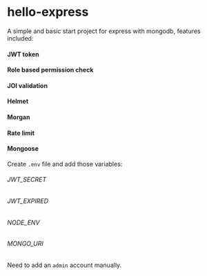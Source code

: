 # hello-express

A simple and basic start project for express with mongodb, features included:

#### JWT token
#### Role based permission check
#### JOI validation
#### Helmet
#### Morgan 
#### Rate limit
#### Mongoose

Create `.env` file and add those variables:

###### JWT_SECRET
###### JWT_EXPIRED
###### NODE_ENV
###### MONGO_URI

Need to add an `admin` account manually.